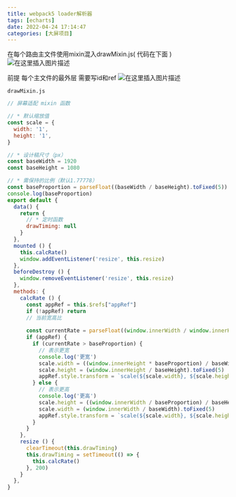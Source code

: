 ```yaml
---
title: webpack5 loader解析器
tags: [echarts]
date: 2022-04-24 17:14:47
categories: [大屏项目]
---
```

在每个路由主文件使用mixin混入drawMixin.js( 代码在下面 )
![在这里插入图片描述](https://img-blog.csdnimg.cn/211e098805b34c83a6c412357083173f.png?x-oss-process=image/watermark,type_d3F5LXplbmhlaQ,shadow_50,text_Q1NETiBAaGFvc2ljeA==,size_20,color_FFFFFF,t_70,g_se,x_16)

前提  每个主文件的最外层  需要写id和ref
![在这里插入图片描述](https://img-blog.csdnimg.cn/e5ec887591204dc2aaceaea170780b1b.png?x-oss-process=image/watermark,type_d3F5LXplbmhlaQ,shadow_50,text_Q1NETiBAaGFvc2ljeA==,size_20,color_FFFFFF,t_70,g_se,x_16)

`drawMixin.js`  
```javascript
// 屏幕适配 mixin 函数

// * 默认缩放值
const scale = {
  width: '1',
  height: '1',
}

// * 设计稿尺寸（px）
const baseWidth = 1920
const baseHeight = 1080

// * 需保持的比例（默认1.77778）
const baseProportion = parseFloat((baseWidth / baseHeight).toFixed(5))
console.log(baseProportion)
export default {
  data() {
    return {
      // * 定时函数
      drawTiming: null
    }
  },
  mounted () {
    this.calcRate()
    window.addEventListener('resize', this.resize)
  },
  beforeDestroy () {
    window.removeEventListener('resize', this.resize)
  },
  methods: {
    calcRate () {
      const appRef = this.$refs["appRef"]
      if (!appRef) return 
      // 当前宽高比
      
      const currentRate = parseFloat((window.innerWidth / window.innerHeight).toFixed(5))
      if (appRef) {
        if (currentRate > baseProportion) {
          // 表示更宽
          console.log('更宽')
          scale.width = ((window.innerHeight * baseProportion) / baseWidth).toFixed(5)
          scale.height = (window.innerHeight / baseHeight).toFixed(5)
          appRef.style.transform = `scale(${scale.width}, ${scale.height}) translate(-50%, -50%)`
        } else {
          // 表示更高
          console.log('更高')
          scale.height = ((window.innerWidth / baseProportion) / baseHeight).toFixed(5)
          scale.width = (window.innerWidth / baseWidth).toFixed(5)
          appRef.style.transform = `scale(${scale.width}, ${scale.height}) translate(-50%, -50%)`
        }
      }
    },
    resize () {
      clearTimeout(this.drawTiming)
      this.drawTiming = setTimeout(() => {
        this.calcRate()
      }, 200)
    }
  },
}
```
